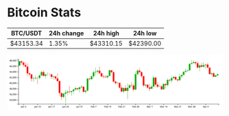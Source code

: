 # Bitcoin Stats

BTC/USDT|24h change|24h high|24h low|
|---|---|---|---|
|$43153.34|1.35%|$43310.15|$42390.00|

<img src="./chart.svg">
